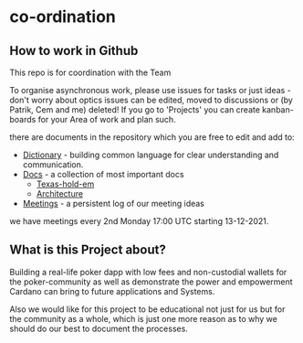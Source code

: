 # co-ordination
## How to work in Github
This repo is for coordination with the Team

To organise asynchronous work, please use issues for tasks or just ideas - don't worry about optics issues can be edited, moved to discussions or (by Patrik, Cem and me) deleted!
If you go to 'Projects' you can create kanban-boards for your Area of work and plan such.

there are documents in the repository which you are free to edit and add to:

* [Dictionary](dictionary.md) - building common language for clear understanding and communication.
* [Docs](docs) - a collection of most important docs
    * [Texas-hold-em](docs/texas-hold-em.md)
    * [Architecture](docs/architecture.md)
* [Meetings](meet) - a persistent log of our meeting ideas

we have meetings every 2nd Monday 17:00 UTC starting 13-12-2021.


## What is this Project about?

Building a real-life poker dapp with low fees and non-custodial wallets for the poker-community as well as demonstrate the power and empowerment Cardano can bring to future applications and Systems.

Also we would like for this project to be educational not just for us but for the community as a whole, which is just one more reason as to why we should do our best to document the processes.
